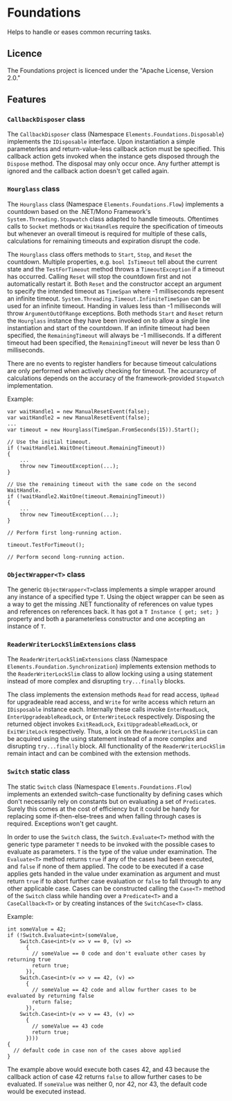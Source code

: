 # Foundations
Helps to handle or eases common recurring tasks.

## Licence
The Foundations project is licenced under the "Apache License, Version 2.0."

## Features

### `CallbackDisposer` class
The `CallbackDisposer` class (Namespace `Elements.Foundations.Disposable`) implements the `IDisposable` interface. Upon instantiation a simple parameterless and return-value-less callback action must be specified. This callback action gets invoked when the instance gets disposed through the `Dispose` method. The disposal may only occur once. Any further attempt is ignored and the callback action doesn't get called again.

### `Hourglass` class
The `Hourglass` class (Namespace `Elements.Foundations.Flow`) implements a countdown based on the .NET/Mono Framework's `System.Threading.Stopwatch` class adapted to handle timeouts. Oftentimes calls to `Socket` methods or `WaitHandle`s require the specification of timeouts but whenever an overall timeout is required for multiple of these calls, calculations for remaining timeouts and expiration disrupt the code.

The `Hourglass` class offers methods to `Start`, `Stop`, and `Reset` the countdown. Multiple properties, e.g. `bool IsTimeout` tell about the current state and the `TestForTimeout` method throws a `TimeoutException` if a timeout has occurred. Calling `Reset` will stop the countdown first and not automatically restart it. Both `Reset` and the constructor accept an argument to specify the intended timeout as `TimeSpan` where -1 milliseconds represent an infinite timeout. `System.Threading.Timeout.InfiniteTimeSpan` can be used for an infinite timeout. Handing in values less than -1 milliseconds will throw `ArgumentOutOfRange` exceptions. Both methods `Start` and `Reset` return the `Hourglass` instance they have been invoked on to allow a single line instantiation and start of the countdown. If an infinite timeout had been specified, the `RemainingTimeout` will always be -1 milliseconds. If a different timeout had been specified, the `RemainingTimeout` will never be less than 0 milliseconds.

There are no events to register handlers for because timeout calculations are only performed when actively checking for timeout. The accurarcy of calculations depends on the accuracy of the framework-provided `Stopwatch` implementation.

Example:

```
var waitHandle1 = new ManualResetEvent(false);
var waitHandle2 = new ManualResetEvent(false);
...
var timeout = new Hourglass(TimeSpan.FromSeconds(15)).Start();

// Use the initial timeout.
if (!waitHandle1.WaitOne(timeout.RemainingTimeout))
{
    ...
    throw new TimeoutException(...);
}

// Use the remaining timeout with the same code on the second WaitHandle.
if (!waitHandle2.WaitOne(timeout.RemainingTimeout))
{
    ...
    throw new TimeoutException(...);
}

// Perform first long-running action.

timeout.TestForTimeout();

// Perform second long-running action.
```

### `ObjectWrapper<T>` class
The generic `ObjectWrapper<T>`class implements a simple wrapper around any instance of a specified type `T`. Using the object wrapper can be seen as a way to get the missing .NET functionality of references on value types and references on references back. It has got a `T Instance { get; set; }` property and both a parameterless constructor and one accepting an instance of `T`.

### `ReaderWriterLockSlimExtensions` class
The `ReaderWriterLockSlimExtensions` class (Namespace `Elements.Foundation.Synchronization`) implements extension methods to the `ReaderWriterLockSlim` class to allow locking using a using statement instead of more complex and disrupting `try...finally` blocks.

The class implements the extension methods `Read` for read access, `UpRead` for upgradeable read access, and `Write` for write access which return an `IDisposable` instance each. Internally these calls invoke `EnterReadLock`, `EnterUpgradeableReadLock`, or `EnterWriteLock` respectively. Disposing the returned object invokes `ExitReadLock`, `ExitUpgradeableReadLock`, or `ExitWriteLock` respectively. Thus, a lock on the `ReaderWriterLockSlim` can be acquired using the using statement instead of a more complex and disrupting `try...finally` block. All functionality of the `ReaderWriterLockSlim` remain intact and can be combined with the extension methods.

### `Switch` static class
The static `Switch` class (Namespace `Elements.Foundations.Flow`) implements an extended switch-case functionality by defining cases which don't necessarily rely on constants but on evaluating a set of `Predicate`s. Surely this comes at the cost of efficiency but it could be handy for replacing some if-then-else-trees and when falling through cases is required. Exceptions won't get caught.

In order to use the `Switch` class, the `Switch.Evaluate<T>` method with the generic type parameter `T` needs to be invoked with the possible cases to evaluate as parameters. `T` is the type of the value under examination. The `Evaluate<T>` method returns `true` if any of the cases had been executed, and `false` if none of them applied. The code to be executed if a case applies gets handed in the value under examination as argument and must return `true` if to abort further case evaluation or `false` to fall through to any other applicable case. Cases can be constructed calling the `Case<T>` method of the `Switch` class while handing over a `Predicate<T>` and a `CaseCallback<T>` or by creating instances of the `SwitchCase<T>` class.

Example:
```
int someValue = 42;
if (!Switch.Evaluate<int>(someValue,
    Switch.Case<int>(v => v == 0, (v) =>
      {
        // someValue == 0 code and don't evaluate other cases by returning true
        return true;
      }),
    Switch.Case<int>(v => v == 42, (v) =>
      {
        // someValue == 42 code and allow further cases to be evaluated by returning false
        return false;
      }),
    Switch.Case<int>(v => v == 43, (v) =>
      {
        // someValue == 43 code
        return true;
      })))
{
  // default code in case non of the cases above applied
}
```

The example above would execute both cases 42, and 43 because the callback action of case 42 returns `false` to allow further cases to be evaluated. If `someValue` was neither 0, nor 42, nor 43, the default code would be executed instead.
